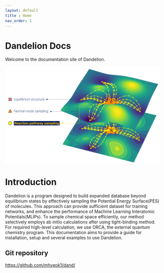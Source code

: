 ```yaml
---
layout: default
title : Home
nav_order: 1
---
```



# Dandelion Docs
Welcome to the documentation site of Dandelion.
<div align="center">
  <img src="docs/img/front.png" alt="Dandelion" width="700">
</div>

# Introduction
Dandelion is a program designed to build expanded database beyond equilibrium states by  effectively sampling the Potential Energy Surface(PES) of molecules. This approach can provide sufficient dataset for training networks, and enhance the performance of Machine Learning Interatomic Potentials(MLIPs). To sample chemical space efficiently, our method selectively employs ab initio calculations after using tight-binding method. For required high-level calculation, we use ORCA, the external quantum chemistry program. This documentation aims to provide a guide for installation, setup and several examples to use Dandelion. 

## Git repository
<https://github.com/mhyeok1/dand/>

